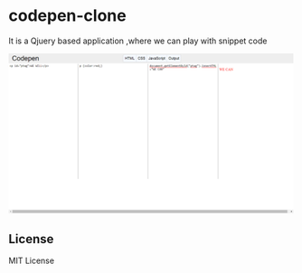# codepen-clone
It is a Qjuery based application ,where we can  play with snippet code  

![CodePen-Clone](https://github.com/ganeshmukesh123/codepen-clone/blob/master/output.png?raw=true "CodePen-clone")

## License

  MIT License
